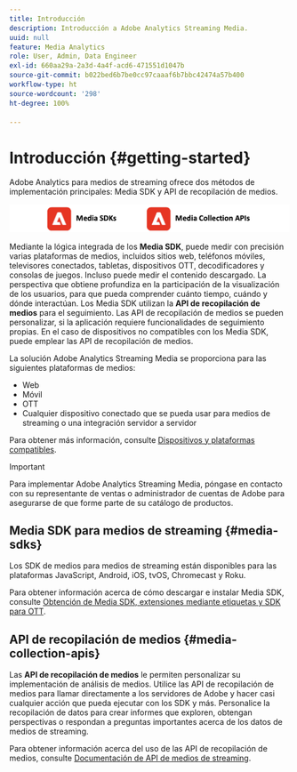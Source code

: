 ```yaml
---
title: Introducción
description: Introducción a Adobe Analytics Streaming Media.
uuid: null
feature: Media Analytics
role: User, Admin, Data Engineer
exl-id: 660aa29a-2a3d-4a4f-acd6-471551d1047b
source-git-commit: b022bed6b7be0cc97caaaf6b7bbc42474a57b400
workflow-type: ht
source-wordcount: '298'
ht-degree: 100%

---
```


# Introducción {#getting-started}

Adobe Analytics para medios de streaming ofrece dos métodos de implementación principales: Media SDK y API de recopilación de medios.

![métodos](assets/getting-started2.png)

Mediante la lógica integrada de los **Media SDK**, puede medir con precisión varias plataformas de medios, incluidos sitios web, teléfonos móviles, televisores conectados, tabletas, dispositivos OTT, decodificadores y consolas de juegos. Incluso puede medir el contenido descargado. La perspectiva que obtiene profundiza en la participación de la visualización de los usuarios, para que pueda comprender cuánto tiempo, cuándo y dónde interactúan. Los Media SDK utilizan la **API de recopilación de medios** para el seguimiento. Las API de recopilación de medios se pueden personalizar, si la aplicación requiere funcionalidades de seguimiento propias. En el caso de dispositivos no compatibles con los Media SDK, puede emplear las API de recopilación de medios.

La solución Adobe Analytics Streaming Media se proporciona para las siguientes plataformas de medios:

* Web
* Móvil
* OTT
* Cualquier dispositivo conectado que se pueda usar para medios de streaming o una integración servidor a servidor

Para obtener más información, consulte [Dispositivos y plataformas compatibles](/help/getting-started/supported-devices.md).

>[!IMPORTANT]
>
>Para implementar Adobe Analytics Streaming Media, póngase en contacto con su representante de ventas o administrador de cuentas de Adobe para asegurarse de que forme parte de su catálogo de productos.

## Media SDK para medios de streaming {#media-sdks}

Los SDK de medios para medios de streaming están disponibles para las plataformas JavaScript, Android, iOS, tvOS, Chromecast y Roku.

Para obtener información acerca de cómo descargar e instalar Media SDK, consulte [Obtención de Media SDK, extensiones mediante etiquetas y SDK para OTT](/help/getting-started/download-sdks.md).


## API de recopilación de medios {#media-collection-apis}

Las **API de recopilación de medios** le permiten personalizar su implementación de análisis de medios. Utilice las API de recopilación de medios para llamar directamente a los servidores de Adobe y hacer casi cualquier acción que pueda ejecutar con los SDK y más. Personalice la recopilación de datos para crear informes que exploren, obtengan perspectivas o respondan a preguntas importantes acerca de los datos de medios de streaming.

Para obtener información acerca del uso de las API de recopilación de medios, consulte [Documentación de API de medios de streaming](/help/implementation/media-collection-api/mc-api-overview.md).
